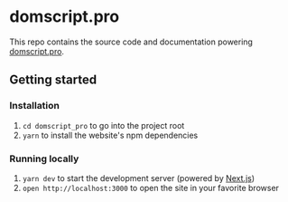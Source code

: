# domscript.pro

This repo contains the source code and documentation powering [domscript.pro](https://domscript.pro/).

## Getting started

### Installation

1. `cd domscript_pro` to go into the project root
2. `yarn` to install the website's npm dependencies

### Running locally

1. `yarn dev` to start the development server (powered by [Next.js](https://nextjs.org/))
1. `open http://localhost:3000` to open the site in your favorite browser
